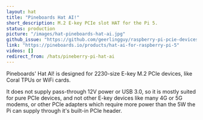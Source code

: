 ```yaml
---
layout: hat
title: "Pineboards Hat AI!"
short_description: M.2 E-key PCIe slot HAT for the Pi 5.
status: production
picture: "/images/hat-pineboards-hat-ai.jpg"
github_issue: "https://github.com/geerlingguy/raspberry-pi-pcie-devices/issues/567"
link: "https://pineboards.io/products/hat-ai-for-raspberry-pi-5"
videos: []
redirect_from: /hats/pineberry-pi-hat-ai
---
```

Pineboards' Hat AI! is designed for 2230-size E-key M.2 PCIe devices, like Coral TPUs or WiFi cards.

It does not supply pass-through 12V power or USB 3.0, so it is mostly suited for pure PCIe devices, and not other E-key devices like many 4G or 5G modems, or other PCIe adapters which require more power than the 5W the Pi can supply through it's built-in PCIe header.
